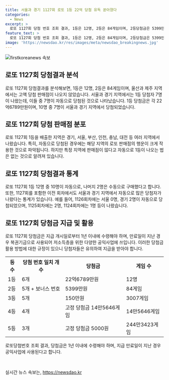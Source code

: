 ```yaml
---
title: 서울과 경기 1127회 로또 1등 22억 당첨 유독 쏟아졌다
categories:
  - News
excerpt: >
  로또 1127회 당첨 번호 조회 결과, 1등은 12명, 2등은 84게임이며, 2등당첨금은 5399만원. 현재 고액 당첨 판매점엔 울산, 제주에 없음. 이번 회차 1등 당첨자 7명은 서울·경기에서, 자동 당첨 10명 중 7명이 서울·경기에서 나옴. 1등 당첨금은 각 22억6789만원. 1등 당첨자 중 10명은 자동구매. 복권 판매점의 위치가 당첨에 큰 영향을 끼침. 동행복권은 고액 당첨자로 분류. 이번 회차 2등보너스번호는 32. 3등은 5개를 맞힌 3007게임, 4등은 4개를 맞힌 14만5646게임, 5등은 3개를 맞힌 244만3423게임. 당첨금은 1년 이내 수령해야 하며, 만료 시 복권기금으로 쓰임.
feature_text: >
  로또 1127회 당첨 번호 조회 결과, 1등은 12명, 2등은 84게임이며, 2등당첨금은 5399만원. 현재 고액 당첨 판매점엔 울산, 제주에 없음. 이번 회차 1등 당첨자 7명은 서울·경기에서, 자동 당첨 10명 중 7명이 서울·경기에서 나옴. 1등 당첨금은 각 22억6789만원. 1등 당첨자 중 10명은 자동구매. 복권 판매점의 위치가 당첨에 큰 영향을 끼침. 동행복권은 고액 당첨자로 분류. 이번 회차 2등보너스번호는 32. 3등은 5개를 맞힌 3007게임, 4등은 4개를 맞힌 14만5646게임, 5등은 3개를 맞힌 244만3423게임. 당첨금은 1년 이내 수령해야 하며, 만료 시 복권기금으로 쓰임.
image: 'https://newsdao.kr/res/images/meta/newsdao_breakingnews.jpg'
---
```


<p><img src="https://newsdao.kr/res/images/meta/newsdao_breakingnews.jpg" alt="firstkoreanews 속보" /></p>

<h2 data-ke-size="size26">로또 1127회 당첨결과 분석</h2>

<p data-ke-size="size16">로또 1127회 당첨결과를 분석해보면, 1등은 12명, 2등은 84게임이며, 울산과 제주 지역에서는 고액 당첨 판매점이 나오지 않았습니다. 서울과 경기 지역에서는 1등 당첨자 7명이 나왔는데, 이들 중 7명이 자동으로 당첨된 것으로 나타났습니다. 1등 당첨금은 각 22억6789만원이며, 10명 중 7명이 서울과 경기 지역에서 당첨되었습니다.</p>

<h2 data-ke-size="size26">로또 1127회 당첨 판매점 분포</h2>

<p data-ke-size="size16">로또 1127회 1등을 배출한 지역은 경기, 서울, 부산, 인천, 충남, 대전 등 여러 지역에서 나왔습니다. 특히, 자동으로 당첨된 경우에는 해당 지역의 로또 판매점의 행운이 크게 작용한 것으로 파악됩니다. 하지만 특정 지역에 판매점이 많다고 자동으로 1등이 나오는 법은 없는 것으로 알려져 있습니다.</p>

<h2 data-ke-size="size26">로또 1127회 당첨결과 통계</h2>

<p data-ke-size="size16">로또 1127회 1등 12명 중 10명이 자동으로, 나머지 2명은 수동으로 구매했다고 합니다. 또한, 1127회를 포함한 이전 회차에서도 서울과 경기 지역에서 자동으로 많은 당첨자가 나왔다는 통계가 있습니다. 예를 들어, 1126회차에는 서울 0명, 경기 2명이 자동으로 당첨되었으며, 1125회차에는 2명, 1124회차에는 1명 등이 나왔습니다.</p>

<h2 data-ke-size="size26">로또 1127회 당첨금 지급 및 활용</h2>

<p data-ke-size="size16">로또 1127회 당첨금은 지급 개시일로부터 1년 이내에 수령해야 하며, 만료일이 지난 경우 복권기금으로 사용되어 저소득층을 위한 다양한 공익사업에 쓰입니다. 이러한 당첨금 활용 방법에 대한 규정이 있으니 당첨자들은 유의하여 지급을 받아야 합니다.</p>

<table>
  <tr>
    <th>등수</th>
    <th>당첨 번호 일치 개수</th>
    <th>당첨금</th>
    <th>게임 수</th>
  </tr>
  <tr>
    <td>1등</td>
    <td>6개</td>
    <td>22억6789만원</td>
    <td>12명</td>
  </tr>
  <tr>
    <td>2등</td>
    <td>5개 + 보너스 번호</td>
    <td>5399만원</td>
    <td>84게임</td>
  </tr>
  <tr>
    <td>3등</td>
    <td>5개</td>
    <td>150만원</td>
    <td>3007게임</td>
  </tr>
  <tr>
    <td>4등</td>
    <td>4개</td>
    <td>고정 당첨금 14만5646게임</td>
    <td>14만5646게임</td>
  </tr>
  <tr>
    <td>5등</td>
    <td>3개</td>
    <td>고정 당첨금 5000원</td>
    <td>244만3423게임</td>
  </tr>
</table>

<p data-ke-size="size16">로또당첨번호 조회 결과, 당첨금은 1년 이내에 수령해야 하며, 지급 만료일이 지난 경우 공익사업에 사용된다고 합니다.</p>

<p data-ke-size="size16">&nbsp;</p>
실시간 뉴스 속보는, <a href="https://newsdao.kr" rel="dofollow">https://newsdao.kr</a>


